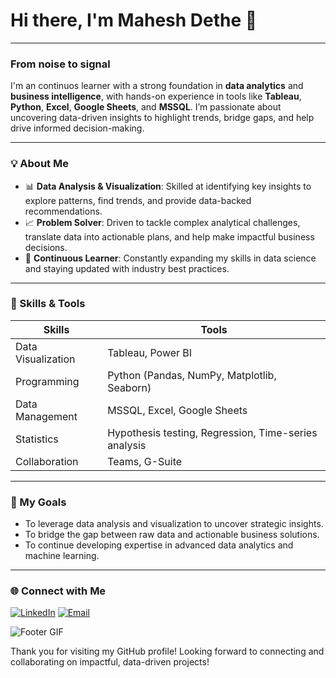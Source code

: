# Hi there, I'm Mahesh Dethe 👋

---

### From noise to signal

I'm an continuos learner with a strong foundation in **data analytics** and **business intelligence**, with hands-on experience in tools like **Tableau**, **Python**, **Excel**, **Google Sheets**, and **MSSQL**. I’m passionate about uncovering data-driven insights to highlight trends, bridge gaps, and help drive informed decision-making.

---

### 💡 About Me
- 📊 **Data Analysis & Visualization**: Skilled at identifying key insights to explore patterns, find trends, and provide data-backed recommendations.
- 📈 **Problem Solver**: Driven to tackle complex analytical challenges, translate data into actionable plans, and help make impactful business decisions.
- 🎯 **Continuous Learner**: Constantly expanding my skills in data science and staying updated with industry best practices.


---

### 🔧 Skills & Tools
| Skills                 | Tools |
|------------------------|-------|
| Data Visualization     | Tableau, Power BI |
| Programming            | Python (Pandas, NumPy, Matplotlib, Seaborn) |
| Data Management        | MSSQL, Excel, Google Sheets |
| Statistics             | Hypothesis testing, Regression, Time-series analysis |
| Collaboration          | Teams, G-Suite |


---

### 🌟 My Goals
- To leverage data analysis and visualization to uncover strategic insights.
- To bridge the gap between raw data and actionable business solutions.
- To continue developing expertise in advanced data analytics and machine learning.

---

### 🌐 Connect with Me
[![LinkedIn](https://img.shields.io/badge/LinkedIn-Connect-blue)](https://linkedin.com/in/maheshdethe)
[![Email](https://img.shields.io/badge/Email-Contact-orange)](mailto:mddetheanalyst@gmail.com)

![Footer GIF](https://media.giphy.com/media/xT9IgG50Fb7Mi0prBC/giphy.gif)

Thank you for visiting my GitHub profile! Looking forward to connecting and collaborating on impactful, data-driven projects!

